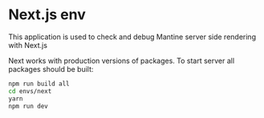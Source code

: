 # Next.js env

This application is used to check and debug Mantine server side rendering with Next.js

Next works with production versions of packages. To start server all packages should be built:

```sh
npm run build all
cd envs/next
yarn
npm run dev
```
